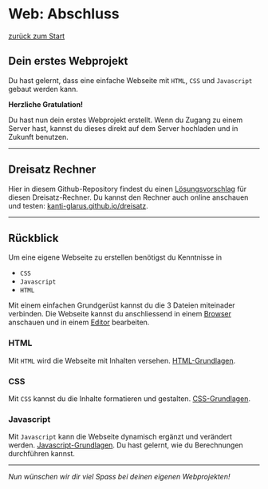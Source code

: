 # Web: Abschluss

[zurück zum Start](../README.md)

## Dein erstes Webprojekt

Du hast gelernt, dass eine einfache Webseite mit `HTML`, `CSS` und `Javascript` gebaut werden kann.

**Herzliche Gratulation!**

Du hast nun dein erstes Webprojekt erstellt. Wenn du Zugang zu einem Server hast, kannst du dieses direkt auf dem Server hochladen und in Zukunft benutzen.

---

## Dreisatz Rechner

Hier in diesem Github-Repository findest du einen [Lösungsvorschlag](../dreisatz/loesung) für diesen Dreisatz-Rechner.
Du kannst den Rechner auch online anschauen und testen: [kanti-glarus.github.io/dreisatz](https://kanti-glarus.github.io/dreisatz).

---

## Rückblick

Um eine eigene Webseite zu erstellen benötigst du Kenntnisse in

- `CSS`
- `Javascript`
- `HTML`

Mit einem einfachen Grundgerüst kannst du die 3 Dateien miteinader verbinden.
Die Webseite kannst du anschliessend in einem [Browser](2-Vorbereitung.md) anschauen und in einem [Editor](2-Vorbereitung.md) bearbeiten.

### HTML

Mit `HTML` wird die Webseite mit Inhalten versehen. [HTML-Grundlagen](3-HTML-Grundlagen.md).

### CSS

Mit `CSS` kannst du die Inhalte formatieren und gestalten. [CSS-Grundlagen](4-CSS-Grundlagen.md).

### Javascript

Mit `Javascript` kann die Webseite dynamisch ergänzt und verändert werden. [Javascript-Grundlagen](5-Javascript-Grundlagen.md).
Du hast gelernt, wie du Berechnungen durchführen kannst.

---

*Nun wünschen wir dir viel Spass bei deinen eigenen Webprojekten!*
